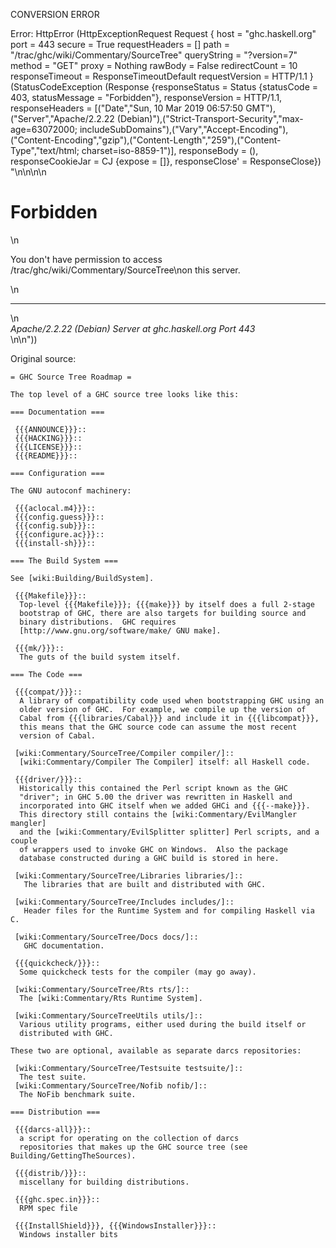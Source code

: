 CONVERSION ERROR

Error: HttpError (HttpExceptionRequest Request {
  host                 = "ghc.haskell.org"
  port                 = 443
  secure               = True
  requestHeaders       = []
  path                 = "/trac/ghc/wiki/Commentary/SourceTree"
  queryString          = "?version=7"
  method               = "GET"
  proxy                = Nothing
  rawBody              = False
  redirectCount        = 10
  responseTimeout      = ResponseTimeoutDefault
  requestVersion       = HTTP/1.1
}
 (StatusCodeException (Response {responseStatus = Status {statusCode = 403, statusMessage = "Forbidden"}, responseVersion = HTTP/1.1, responseHeaders = [("Date","Sun, 10 Mar 2019 06:57:50 GMT"),("Server","Apache/2.2.22 (Debian)"),("Strict-Transport-Security","max-age=63072000; includeSubDomains"),("Vary","Accept-Encoding"),("Content-Encoding","gzip"),("Content-Length","259"),("Content-Type","text/html; charset=iso-8859-1")], responseBody = (), responseCookieJar = CJ {expose = []}, responseClose' = ResponseClose}) "<!DOCTYPE HTML PUBLIC \"-//IETF//DTD HTML 2.0//EN\">\n<html><head>\n<title>403 Forbidden</title>\n</head><body>\n<h1>Forbidden</h1>\n<p>You don't have permission to access /trac/ghc/wiki/Commentary/SourceTree\non this server.</p>\n<hr>\n<address>Apache/2.2.22 (Debian) Server at ghc.haskell.org Port 443</address>\n</body></html>\n"))

Original source:

```trac
= GHC Source Tree Roadmap =

The top level of a GHC source tree looks like this:

=== Documentation ===

 {{{ANNOUNCE}}}::
 {{{HACKING}}}::
 {{{LICENSE}}}::
 {{{README}}}::

=== Configuration ===

The GNU autoconf machinery:

 {{{aclocal.m4}}}::
 {{{config.guess}}}::
 {{{config.sub}}}::
 {{{configure.ac}}}::
 {{{install-sh}}}::

=== The Build System ===

See [wiki:Building/BuildSystem].

 {{{Makefile}}}::
  Top-level {{{Makefile}}}; {{{make}}} by itself does a full 2-stage
  bootstrap of GHC, there are also targets for building source and
  binary distributions.  GHC requires
  [http://www.gnu.org/software/make/ GNU make].

 {{{mk/}}}::
  The guts of the build system itself.

=== The Code ===

 {{{compat/}}}::
  A library of compatibility code used when bootstrapping GHC using an
  older version of GHC.  For example, we compile up the version of
  Cabal from {{{libraries/Cabal}}} and include it in {{{libcompat}}},
  this means that the GHC source code can assume the most recent
  version of Cabal.

 [wiki:Commentary/SourceTree/Compiler compiler/]::
  [wiki:Commentary/Compiler The Compiler] itself: all Haskell code.

 {{{driver/}}}::
  Historically this contained the Perl script known as the GHC
  "driver"; in GHC 5.00 the driver was rewritten in Haskell and
  incorporated into GHC itself when we added GHCi and {{{--make}}}.
  This directory still contains the [wiki:Commentary/EvilMangler mangler]
  and the [wiki:Commentary/EvilSplitter splitter] Perl scripts, and a couple
  of wrappers used to invoke GHC on Windows.  Also the package
  database constructed during a GHC build is stored in here.

 [wiki:Commentary/SourceTree/Libraries libraries/]::
   The libraries that are built and distributed with GHC.

 [wiki:Commentary/SourceTree/Includes includes/]::
   Header files for the Runtime System and for compiling Haskell via C.

 [wiki:Commentary/SourceTree/Docs docs/]::
   GHC documentation.

 {{{quickcheck/}}}::
  Some quickcheck tests for the compiler (may go away).

 [wiki:Commentary/SourceTree/Rts rts/]::
  The [wiki:Commentary/Rts Runtime System].

 [wiki:Commentary/SourceTreeUtils utils/]::
  Various utility programs, either used during the build itself or
  distributed with GHC.

These two are optional, available as separate darcs repositories:

 [wiki:Commentary/SourceTree/Testsuite testsuite/]::
  The test suite.
 [wiki:Commentary/SourceTree/Nofib nofib/]::
  The NoFib benchmark suite.

=== Distribution ===

 {{{darcs-all}}}::
  a script for operating on the collection of darcs
  repositories that makes up the GHC source tree (see Building/GettingTheSources).

 {{{distrib/}}}::
  miscellany for building distributions.

 {{{ghc.spec.in}}}::
  RPM spec file

 {{{InstallShield}}}, {{{WindowsInstaller}}}::
  Windows installer bits

```
